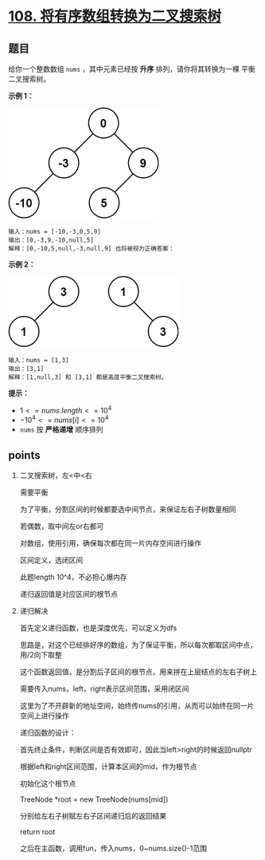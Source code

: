 # [108. 将有序数组转换为二叉搜索树](https://leetcode.cn/problems/convert-sorted-array-to-binary-search-tree/)



## 题目

给你一个整数数组 `nums` ，其中元素已经按 **升序** 排列，请你将其转换为一棵 平衡 二叉搜索树。

 

**示例 1：**

![img](./assets/btree1.jpg)

```
输入：nums = [-10,-3,0,5,9]
输出：[0,-3,9,-10,null,5]
解释：[0,-10,5,null,-3,null,9] 也将被视为正确答案：
```

**示例 2：**

![img](./assets/btree.jpg)

```
输入：nums = [1,3]
输出：[3,1]
解释：[1,null,3] 和 [3,1] 都是高度平衡二叉搜索树。
```



**提示：**

- $1 <= nums.length <= 10^4$
- $-10^4 <= nums[i] <= 10^4$
- `nums` 按 **严格递增** 顺序排列



## points

1. 二叉搜索树，左<中<右

   需要平衡

   为了平衡，分割区间的时候都要选中间节点，来保证左右子树数量相同

   若偶数，取中间左or右都可

   对数组，使用引用，确保每次都在同一片内存空间进行操作

   区间定义，选闭区间

   此题length 10^4，不必担心爆内存

   递归返回值是对应区间的根节点

2. 递归解决

   首先定义递归函数，也是深度优先，可以定义为dfs

   思路是，对这个已经排好序的数组，为了保证平衡，所以每次都取区间中点，用/2向下取整

   这个函数返回值，是分割后子区间的根节点，用来拼在上层结点的左右子树上

   需要传入nums，left，right表示区间范围，采用闭区间

   这里为了不开辟新的地址空间，始终传nums的引用，从而可以始终在同一片空间上进行操作

   递归函数的设计：

   首先终止条件，判断区间是否有效即可，因此当left>right的时候返回nullptr

   根据left和right区间范围，计算本区间的mid，作为根节点

   初始化这个根节点

   TreeNode *root = new TreeNode(nums[mid])

   分别给左右子树赋左右子区间递归后的返回结果

   return root

   之后在主函数，调用fun，传入nums，0~nums.size()-1范围

   

   